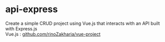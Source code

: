 # api-express
Create a simple CRUD project using Vue.js that interacts with an API built with Express.js <br>
Vue.js : [github.com/rinoZakharia/vue-project](https://github.com/rinoZakharia/vue-project)
